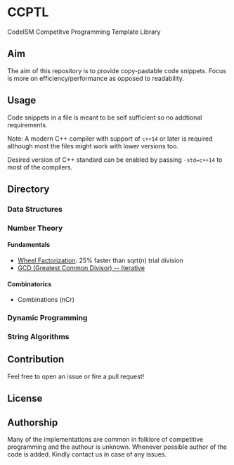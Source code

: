 # CCPTL
CodeISM Competitve Programming Template Library

## Aim
The aim of this repository is to provide copy-pastable code snippets. Focus is more on efficiency/performance as opposed to readability.

## Usage
Code snippets in a file is meant to be self sufficient so no addtional requirements.

Note: A modern C++ compiler with support of `c++14` or later is required although most the files might work with lower versions too. 

Desired version of C++ standard can be enabled by passing `-std=c++14` to most of the compilers.

## Directory
### Data Structures
### Number Theory
#### Fundamentals
- [Wheel Factorization](https://github.com/CodeISM/ccptl/blob/master/Number%20Theory/wheel_factorization.h): 25% faster than sqrt(n) trial division
- [GCD (Greatest Common Divisor) -- Iterative](https://github.com/CodeISM/ccptl/blob/master/Number%20Theory/gcd.h)
#### Combinatorics
- Combinations (nCr)
### Dynamic Programming
### String Algorithms


## Contribution
Feel free to open an issue or fire a pull request!

## License

## Authorship
Many of the implementations are common in folklore of competitive programming and the authour is unknown. Whenever possible author of the code is added. Kindly contact us in case of any issues.


